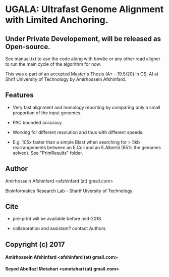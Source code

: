 # UGALA: Ultrafast Genome Alignment with Limited Anchoring.

## Under Private Developement, will be released as Open-source.

See manual.txt to use the code along with bowtie or any other read aligner to run the main cycle of the algorithm for now.

This was a part of an accepted Master's Thesis (A+ - 19.5/20) in CS, AI at Shrif University of Technology by Amirhossein Afshinfard.

## Features

* Very fast alignment and homology reporting by comparing only a small proportion of the input genomes.

* PAC bounded accuracy. 

* Working for different resolution and thus with different speeds.

* E.g: 105x faster than a simple Blast when searching for > 5kb rearrangements between an E.Coli and an E.Albertii (85% the genomes solved). See "PrimResults" folder.

## Author

 Amirhossein Afshinfard <afshinfard (at) gmail.com>

 Bioinformatics Research Lab - Sharif Uiversity of Technology

## Cite

* pre-print will be available before mid-2018.

* collaboration and assistant? contact Authors.

## Copyright (c) 2017

####  Amirhossein Afshinfard   <afshinfard (at) gmail.com>
####  Seyed Abolfazl Motahari  <smotahari (at) gmail.com>

